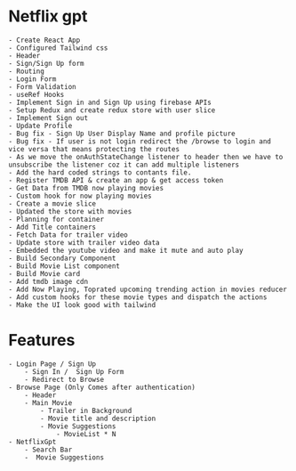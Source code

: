 # Netflix gpt

    - Create React App
    - Configured Tailwind css
    - Header
    - Sign/Sign Up form
    - Routing
    - Login Form
    - Form Validation
    - useRef Hooks
    - Implement Sign in and Sign Up using firebase APIs
    - Setup Redux and create redux store with user slice
    - Implement Sign out 
    - Update Profile
    - Bug fix - Sign Up User Display Name and profile picture
    - Bug fix - If user is not login redirect the /browse to login and vice versa that means protecting the routes
    - As we move the onAuthStateChange listener to header then we have to unsubscribe the listener coz it can add multiple listeners
    - Add the hard coded strings to contants file.
    - Register TMDB API & create an app & get access token
    - Get Data from TMDB now playing movies 
    - Custom hook for now playing movies
    - Create a movie slice
    - Updated the store with movies
    - Planning for container
    - Add Title containers
    - Fetch Data for trailer video
    - Update store with trailer video data
    - Embedded the youtube video and make it mute and auto play
    - Build Secondary Component
    - Build Movie List component
    - Build Movie card
    - Add tmdb image cdn
    - Add Now Playing, Toprated upcoming trending action in movies reducer
    - Add custom hooks for these movie types and dispatch the actions
    - Make the UI look good with tailwind
    



# Features
    - Login Page / Sign Up
        - Sign In /  Sign Up Form
        - Redirect to Browse
    - Browse Page (Only Comes after authentication)
        - Header
        - Main Movie
            - Trailer in Background
            - Movie title and description
            - Movie Suggestions
                - MovieList * N
    - NetflixGpt
        - Search Bar
        -  Movie Suggestions 